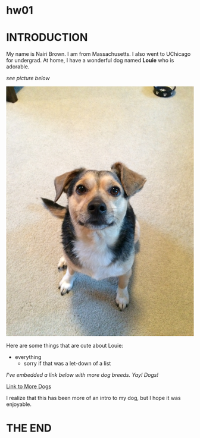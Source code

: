# hw01

# INTRODUCTION
My name is Nairi Brown. I am from Massachusetts. I also went to UChicago for undergrad. 
At home, I have a wonderful dog named **Louie** who is adorable. 

*see picture below*

![](lou.jpeg)

Here are some things that are cute about Louie:

* everything
  * sorry if that was a let-down of a list

*I've embedded a link below with more dog breeds. Yay! Dogs!*

[Link to More Dogs](https://www.akc.org/dog-breeds/)


I realize that this has been more of an intro to my dog, but I hope it was enjoyable.

# THE END

